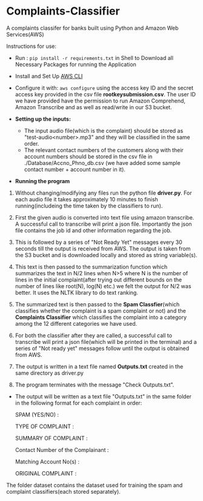 # Complaints-Classifier
A complaints classifer for banks built using Python and Amazon Web Services(AWS)

Instructions for use:
* Run : `pip install -r requirements.txt` in Shell to Download all Necessary Packages for running the Application
* Install and Set Up [AWS CLI](https://aws.amazon.com/cli/)
* Configure it with:
`aws configure`
using the access key ID and the secret access key provided in the csv file **rootkeysubmission.csv**. The user ID we have provided have the permission to run Amazon Comprehend, Amazon Transcribe and as well as read/write in our S3 bucket.

* **Setting up the inputs:**

  * The input audio file(which is the complaint) should be stored as "test-audio\<number\>.mp3" and they will be classified in the same order.
  * The relevant contact numbers of the customers along with their account numbers should be stored in the csv file in ./Database/Accno_Phno_db.csv (we have added some sample contact number + account number in it).

* **Running the program**
 
 1. Without changing/modifying any files run the python file **driver.py**. For each audio file it takes approximately 10 minutes to finish running(includeing the time taken by the classifiers to run).
 
 2. First the given audio is converted into text file using amazon transcribe. A successful call to transcribe will print a json file. Importantly the json file contains the job id and other information regarding the job.
 
 3. This is followed by a series of "Not Ready Yet" messages every 30 seconds till the output is received from AWS. The output is taken from the S3 bucket and is downloaded locally and stored as string variable(s).
 
 4. This text is then passed to the summarization function which summarizes the text in N/2 lines when N>5 where N is the number of lines in the initial complaint(after trying out different bounds on the number of lines like root(N), log(N) etc.) we felt the output for N/2 was better. It uses the NLTK library to do text ranking.
 
 5. The summarized text is then passed to the **Spam Classfier**(which classifies whether the complaint is a spam complaint or not) and the **Complaints Classifier** which classifies the complaint into a category among the 12 different categories we have used.
 
 6. For both the classifier after they are called, a successful call to transcribe will print a json file(which will be printed in the terminal) and a series of "Not ready yet" messages follow until the output is obtained from AWS.
 
 7. The output is written in a text file named **Outputs.txt** created in the same directory as driver.py
 
 8. The program terminates with the message "Check Outputs.txt".

* The output will be written as a text file "Outputs.txt" in the same folder in the following format for each complaint in order:
  
  SPAM (YES/NO) :
  
  TYPE OF COMPLAINT :
  
  SUMMARY OF COMPLAINT :
  
  Contact Number of the Complainant :
  
  Matching Account No(s) :
  
  ORIGINAL COMPLAINT :

The folder dataset contains the dataset used for training the spam and complaint classifiers(each stored separately).
